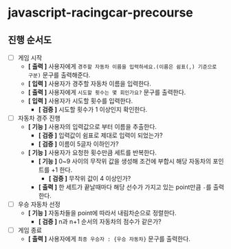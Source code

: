 # javascript-racingcar-precourse

## 진행 순서도

- [ ] 게임 시작
    - **[ 출력 ]** 사용자에게 `경주할 자동차 이름을 입력하세요.(이름은 쉼표(,) 기준으로 구분)` 문구를 출력해준다.
    - **[ 입력 ]** 사용자가 경주할 자동차 이름을 입력한다.
    - **[ 출력 ]** 사용자에게 `시도할 횟수는 몇 회인가요?` 문구를 출력한다.
    - **[ 입력 ]** 사용자가 시도할 횟수를 입력한다.
        - **[ 검증 ]** 시도할 횟수가 1 이상인지 확인한다.
- [ ] 자동차 경주 진행
    - **[ 기능 ]** 사용자의 입력값으로 부터 이름을 추출한다.
        - **[ 검증 ]** 입력값이 쉼표로 제대로 입력이 되었는가?
        - **[ 검증 ]** 이름이 5글자 이하인가?
    - **[ 기능 ]** 사용자가 요청한 횟수만큼 세트를 반복한다.
        - **[ 기능 ]** 0~9 사이의 무작위 값을 생성해 조건에 부합시 해당 자동차의 포인트를 +1 한다.
            - **[ 검증 ]** 무작위 값이 4 이상인가?
        - **[ 출력 ]** 한 세트가 끝날때마다 해당 선수가 가지고 있는 point만큼 `-`를 출력한다.
- [ ] 우승 자동차 선정
    - **[ 기능 ]** 자동차들을 point에 따라서 내림차순으로 정렬한다.
        - **[ 검증 ]** n과 n+1 순서의 자동차의 점수가 같은가?
- [ ] 게임 종료
    - **[ 출력 ]** 사용자에게 `최종 우승자 : {우승 자동차}` 문구를 출력한다.